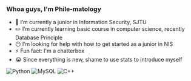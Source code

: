 ### Whoa guys, I'm Phile-matology

<!--
**Phile-matology/Phile-matology** is a ✨ _special_ ✨ repository because its `README.md` (this file) appears on your GitHub profile.
-->
- 🏫 I’m currently a junior in Information Security, SJTU
- ✏️ I’m currently learning basic course in computer science, recently Database Principle
- 😶 I’m looking for help with how to get started as a junior in NIS
- ⚡ Fun fact: I'm a chatterbox
- 😭 Since everything is new, shame to use stats to introduce myself

![Python](https://img.shields.io/badge/-Python-192133?style=flat-square&logo=python&logoColor=white)
![MySQL](https://img.shields.io/badge/-MySQL-192133?style=flat-square&logo=mysql&logoColor=white)
![C++](https://img.shields.io/badge/C++-192133?&style=flat-square&logo=cplusplus&logoColor=white)

